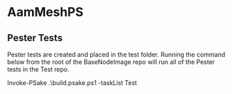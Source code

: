 # AamMeshPS

## Pester Tests
Pester tests are created and placed in the test folder. Running the command below from the root of the BaseNodeImage repo will run all of the Pester tests in the Test repo.

Invoke-PSake .\build.psake.ps1 -taskList Test
